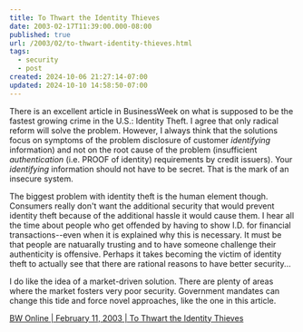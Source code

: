 ```yaml
---
title: To Thwart the Identity Thieves
date: 2003-02-17T11:39:00.000-08:00
published: true
url: /2003/02/to-thwart-identity-thieves.html
tags:
  - security
  - post
created: 2024-10-06 21:27:14-07:00
updated: 2024-10-10 14:58:50-07:00
---
```


There is an excellent article in BusinessWeek on what is supposed to be the fastest growing crime in the U.S.: Identity Theft. I agree that only radical reform will solve the problem. However, I always think that the solutions focus on symptoms of the problem disclosure of customer _identifying_ information) and not on the root cause of the problem (insufficient _authentication_ (i.e. PROOF of identity) requirements by credit issuers). Your _identifying_ information should not have to be secret. That is the mark of an insecure system.  
  
The biggest problem with identity theft is the human element though. Consumers really don't want the additional security that would prevent identity theft because of the additional hassle it would cause them. I hear all the time about people who get offended by having to show I.D. for financial transactions--even when it is explained why this is necessary. It must be that people are natuarally trusting and to have someone challenge their authenticity is offensive. Perhaps it takes becoming the victim of identity theft to actually see that there are rational reasons to have better security...  
  
I do like the idea of a market-driven solution. There are plenty of areas where the market fosters very poor security. Government mandates can change this tide and force novel approaches, like the one in this article.  
  
[BW Online | February 11, 2003 | To Thwart the Identity Thieves](https://www.businessweek.com/technology/content/feb2003/tc20030211_7896_tc047.htm "BW Online | February 11, 2003 | To Thwart the Identity Thieves")